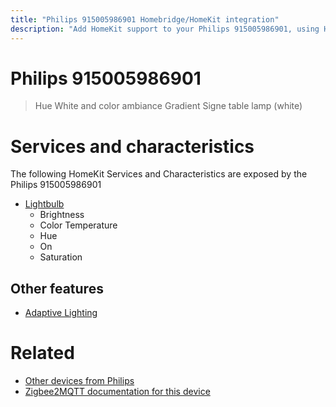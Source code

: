```yaml
---
title: "Philips 915005986901 Homebridge/HomeKit integration"
description: "Add HomeKit support to your Philips 915005986901, using Homebridge, Zigbee2MQTT and homebridge-z2m."
---
```

<!---
This file has been GENERATED using src/docgen/docgen.ts
DO NOT EDIT THIS FILE MANUALLY!
-->
# Philips 915005986901
> Hue White and color ambiance Gradient Signe table lamp (white)


# Services and characteristics
The following HomeKit Services and Characteristics are exposed by
the Philips 915005986901

* [Lightbulb](../../light.md)
  * Brightness
  * Color Temperature
  * Hue
  * On
  * Saturation


## Other features
* [Adaptive Lighting](../../light.md)


# Related
* [Other devices from Philips](../index.md#philips)
* [Zigbee2MQTT documentation for this device](https://www.zigbee2mqtt.io/devices/915005986901.html)